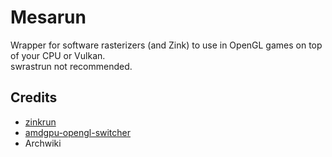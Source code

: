 # Mesarun

Wrapper for software rasterizers (and Zink) to use in OpenGL games on top of your CPU or Vulkan.\
swrastrun not recommended.

## Credits

- [zinkrun](https://aur.archlinux.org/packages/zinkrun)
- [amdgpu-opengl-switcher](https://github.com/CosmicFusion/amdgpu-opengl-switcher)
- Archwiki
